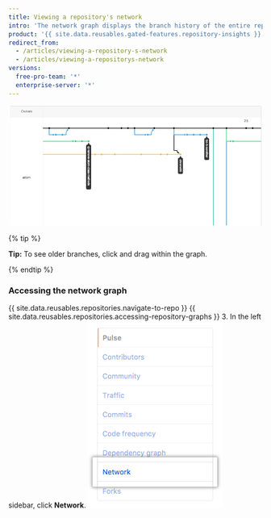 ```yaml
---
title: Viewing a repository's network
intro: 'The network graph displays the branch history of the entire repository network, including branches of the root repository and branches of forks that contain commits unique to the network.'
product: '{{ site.data.reusables.gated-features.repository-insights }}'
redirect_from:
  - /articles/viewing-a-repository-s-network
  - /articles/viewing-a-repositorys-network
versions:
  free-pro-team: '*'
  enterprise-server: '*'
---
```


![Repository network graph](/assets/images/help/graphs/repo_network_graph.png)

{% tip %}

**Tip:** To see older branches, click and drag within the graph.

{% endtip %}

### Accessing the network graph

{{ site.data.reusables.repositories.navigate-to-repo }}
{{ site.data.reusables.repositories.accessing-repository-graphs }}
3. In the left sidebar, click **Network**.
![Network tab](/assets/images/help/graphs/network_tab.png)
